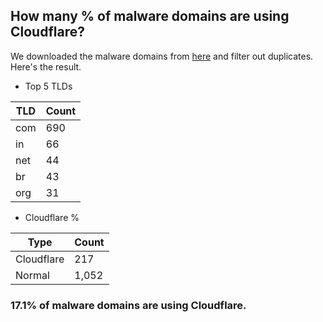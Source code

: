## How many % of malware domains are using Cloudflare?


We downloaded the malware domains from [here](https://urlhaus.abuse.ch) and filter out duplicates.
Here's the result.


[//]: # (start replacement)


- Top 5 TLDs

| TLD | Count |
| --- | --- |
| com | 690 |
| in | 66 |
| net | 44 |
| br | 43 |
| org | 31 |


- Cloudflare %

| Type | Count |
| --- | --- |
| Cloudflare | 217 |
| Normal | 1,052 |


### 17.1% of malware domains are using Cloudflare.